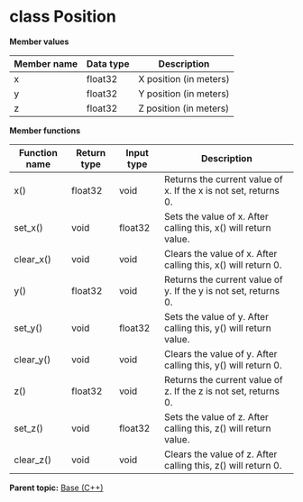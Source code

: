 # class Position

 **Member values** 

|Member name|Data type|Description|
|-----------|---------|-----------|
|x|float32|X position \(in meters\)|
|y|float32|Y position \(in meters\)|
|z|float32|Z position \(in meters\)|

 **Member functions** 

|Function name|Return type|Input type|Description|
|-------------|-----------|----------|-----------|
|x\(\)|float32|void|Returns the current value of x. If the x is not set, returns 0.|
|set\_x\(\)|void|float32|Sets the value of x. After calling this, x\(\) will return value.|
|clear\_x\(\)|void|void|Clears the value of x. After calling this, x\(\) will return 0.|
|y\(\)|float32|void|Returns the current value of y. If the y is not set, returns 0.|
|set\_y\(\)|void|float32|Sets the value of y. After calling this, y\(\) will return value.|
|clear\_y\(\)|void|void|Clears the value of y. After calling this, y\(\) will return 0.|
|z\(\)|float32|void|Returns the current value of z. If the z is not set, returns 0.|
|set\_z\(\)|void|float32|Sets the value of z. After calling this, z\(\) will return value.|
|clear\_z\(\)|void|void|Clears the value of z. After calling this, z\(\) will return 0.|

**Parent topic:** [Base \(C++\)](../../summary_pages/Base.md)

